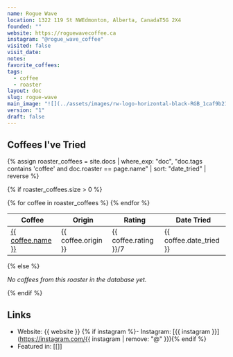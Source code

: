 ```yaml
---
name: Rogue Wave
location: 1322 119 St NWEdmonton, Alberta, CanadaT5G 2X4
founded: ""
website: https://roguewavecoffee.ca
instagram: "@rogue_wave_coffee"
visited: false
visit_date: 
notes: 
favorite_coffees: 
tags:
  - coffee
  - roaster
layout: doc
slug: rogue-wave
main_image: "![](../assets/images/rw-logo-horizontal-black-RGB_1caf9b21-e328-4ecd-9397-a4249f440449.png)"
version: "1"
draft: false
---
```


## Coffees I've Tried

{% assign roaster_coffees = site.docs | where_exp: "doc", "doc.tags contains 'coffee' and doc.roaster == page.name" | sort: "date_tried" | reverse %}

{% if roaster_coffees.size > 0 %}
<div class="roaster-coffees">
  <table>
    <thead>
      <tr>
        <th>Coffee</th>
        <th>Origin</th>
        <th>Rating</th>
        <th>Date Tried</th>
      </tr>
    </thead>
    <tbody>
      {% for coffee in roaster_coffees %}
      <tr>
        <td><a href="{{ coffee.url | relative_url }}">{{ coffee.name }}</a></td>
        <td>{{ coffee.origin }}</td>
        <td>{{ coffee.rating }}/7</td>
        <td>{{ coffee.date_tried }}</td>
      </tr>
      {% endfor %}
    </tbody>
  </table>
</div>
{% else %}
<p><em>No coffees from this roaster in the database yet.</em></p>
{% endif %}

## Links
- Website: {{ website }}
{% if instagram %}- Instagram: [{{ instagram }}](https://instagram.com/{{ instagram | remove: "@" }}){% endif %}
- Featured in: [[]]